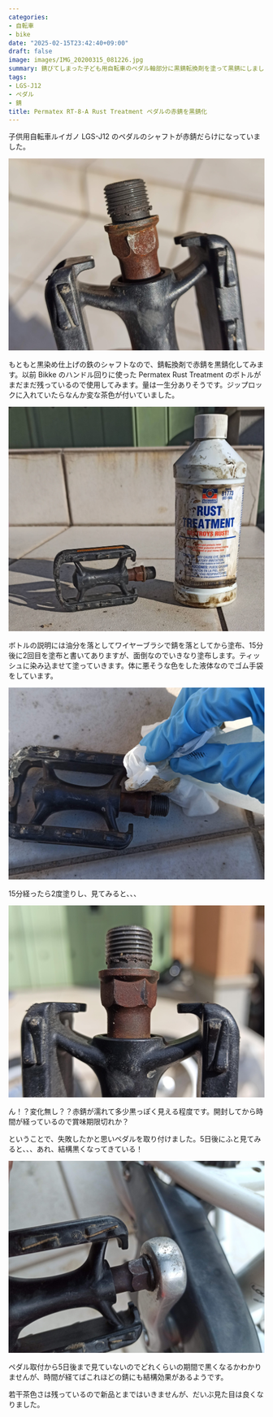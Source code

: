 ```yaml
---
categories:
- 自転車
- bike
date: "2025-02-15T23:42:40+09:00"
draft: false
image: images/IMG_20200315_081226.jpg
summary: 錆びてしまった子ども用自転車のペダル軸部分に黒錆転換剤を塗って黒錆にしました。錆はすぐに反応せず、失敗したかと思いましたが5日後に黒に近い焦げ茶色までゆっくりと変色していきました。
tags:
- LGS-J12
- ペダル
- 錆
title: Permatex RT-8-A Rust Treatment ペダルの赤錆を黒錆化
---
```


子供用自転車ルイガノ LGS-J12
のペダルのシャフトが赤錆だらけになっていました。

![シャフトが錆びたペダル](./images/IMG_20200315_081226.jpg)

もともと黒染め仕上げの鉄のシャフトなので、錆転換剤で赤錆を黒錆化してみます。以前
Bikke のハンドル回りに使った Permatex Rust Treatment
のボトルがまだまだ残っているので使用してみます。量は一生分ありそうです。ジップロックに入れていたらなんか変な茶色が付いていました。

![Permatex RT-8-A Rust Treatmentと錆びたペダル](./images/IMG_20200315_081406.jpg)

ボトルの説明には油分を落としてワイヤーブラシで錆を落としてから塗布、15分後に2回目を塗布と書いてありますが、面倒なのでいきなり塗布します。ティッシュに染み込ませて塗っていきます。体に悪そうな色をした液体なのでゴム手袋をしています。

![Permatex RT-8-A Rust Treatmentを塗布](./images/IMG_20200315_081613.jpg)

15分経ったら2度塗りし、見てみると、、、

![塗布直後はあまり変化が見られない](./images/IMG_20200315_093129.jpg)

ん！？変化無し？？赤錆が濡れて多少黒っぽく見える程度です。開封してから時間が経っているので賞味期限切れか？

ということで、失敗したかと思いペダルを取り付けました。5日後にふと見てみると、、、あれ、結構黒くなってきている！

![5日後に黒くなったペダルの軸](./images/IMG_20200320_180045.jpg)

ペダル取付から5日後まで見ていないのでどれくらいの期間で黒くなるかわかりませんが、時間が経てばこれほどの錆にも結構効果があるようです。

若干茶色さは残っているので新品とまではいきませんが、だいぶ見た目は良くなりました。
